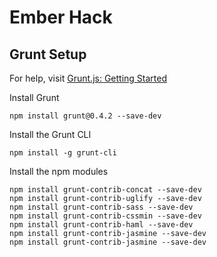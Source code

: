 # Ember Hack

## Grunt Setup

For help, visit [Grunt.js: Getting Started](http://gruntjs.com/getting-started)  

Install Grunt

```
npm install grunt@0.4.2 --save-dev
```

Install the Grunt CLI

```
npm install -g grunt-cli
```

Install the npm modules

```
npm install grunt-contrib-concat --save-dev
npm install grunt-contrib-uglify --save-dev
npm install grunt-contrib-sass --save-dev
npm install grunt-contrib-cssmin --save-dev
npm install grunt-contrib-haml --save-dev
npm install grunt-contrib-jasmine --save-dev
npm install grunt-contrib-jasmine --save-dev
```